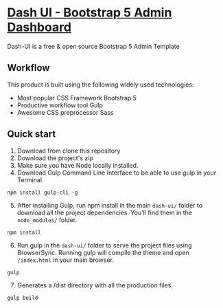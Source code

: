# [Dash UI - Bootstrap 5 Admin Dashboard](https://codescandy.com/dashui/index.html)
Dash-UI is a free & open source Bootstrap 5 Admin Template




## Workflow

This product is built using the following widely used technologies:

- Most popular CSS Framework Bootstrap 5
- Productive workflow tool Gulp
- Awesome CSS preprocessor Sass



## Quick start

1. Download from clone this repository
2. Download the project's zip
3. Make sure you have Node locally installed.
4. Download Gulp Command Line Interface to be able to use gulp in your Terminal.

```
npm install gulp-cli -g
```

5. After installing Gulp, run npm install in the main `dash-ui/` folder to download all the project dependencies. You'll find them in the `node_modules/` folder.

```
npm install
```

6. Run gulp in the `dash-ui/` folder to serve the project files using BrowserSync. Running gulp will compile the theme and open `/index.html` in your main browser.

```
gulp
```
7. Generates a /dist directory with all the production files.

```
gulp build
```